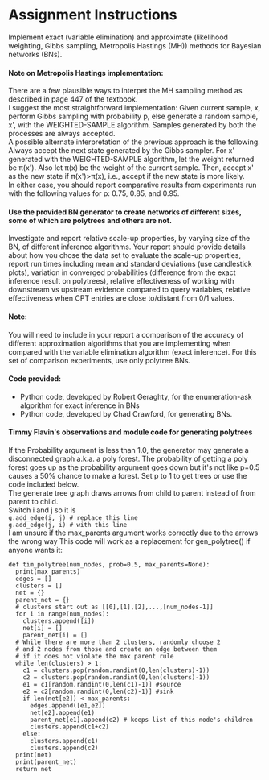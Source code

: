 # Assignment Instructions
Implement exact (variable elimination) and approximate (likelihood weighting, Gibbs sampling, Metropolis Hastings (MH)) methods for Bayesian networks (BNs).
#### Note on Metropolis Hastings implementation: 
There are a few plausible ways to interpet the MH sampling method as described in page 447 of the textbook.<br>
I suggest the most straightforward implementation: Given current sample, x, perform Gibbs sampling with probability p, else generate a random sample, x', with the WEIGHTED-SAMPLE algorithm. Samples generated by both the processes are always accepted. <br>
A possible alternate interpretation of the previous approach is the following. Always accept the next state generated by the Gibbs sampler. For x' generated with the WEIGHTED-SAMPLE algorithm, let the weight returned be π(x'). Also let π(x) be the weight of the current sample. Then, accept x' as the new state if π(x')>π(x), i.e., accept if the new state is more likely.<br>
In either case, you should report comparative results from experiments run with the following values for p: 0.75, 0.85, and 0.95.

#### Use the provided BN generator to create networks of different sizes, some of which are polytrees and others are not.
Investigate and report relative scale-up properties, by varying size of the BN, of different inference algorithms. Your report should provide details about
how you chose the data set to evaluate the scale-up properties, report run times including mean and standard deviations (use candlestick plots),
variation in converged probabilities (difference from the exact inference result on polytrees), relative effectiveness of working with downstream vs upstream evidence compared to query variables, relative effectiveness when CPT entries are close to/distant from 0/1 values.<br>

#### Note: 
You will need to include in your report a comparison of the accuracy of different approximation algorithms that you are implementing when compared with the variable elimination algorithm (exact inference). For this set of comparison experiments, use only polytree BNs. 

#### Code provided:
- Python code, developed by Robert Geraghty, for the enumeration-ask algorithm for exact inference in BNs
- Python code, developed by Chad Crawford, for generating BNs.

#### Timmy Flavin's observations and module code for generating polytrees ####
If the Probability argument is less than 1.0, the generator may generate a disconnected graph a.k.a. a poly forest. The probability of getting a poly forest goes up as the probability argument goes down but it's not like p=0.5 causes a 50% chance to make a forest. Set p to 1 to get trees or use the code included below.<br>
The generate tree graph draws arrows from child to parent instead of from parent to child.<br> 
Switch i and j so it is <br>
```g.add_edge(i, j) # replace this line```<br>
```g.add_edge(j, i) # with this line```<br>
I am unsure if the max_parents argument works correctly due to the arrows the wrong way
This code will work as a replacement for gen_polytree() if anyone wants it: 
```import random 
def tim_polytree(num_nodes, prob=0.5, max_parents=None):
  print(max_parents)
  edges = []
  clusters = []
  net = {}
  parent_net = {}
  # clusters start out as [[0],[1],[2],...,[num_nodes-1]]
  for i in range(num_nodes):
    clusters.append([i])
    net[i] = []
    parent_net[i] = []
  # While there are more than 2 clusters, randomly choose 2 
  # and 2 nodes from those and create an edge between them
  # if it does not violate the max parent rule
  while len(clusters) > 1:
    c1 = clusters.pop(random.randint(0,len(clusters)-1))
    c2 = clusters.pop(random.randint(0,len(clusters)-1))
    e1 = c1[random.randint(0,len(c1)-1)] #source
    e2 = c2[random.randint(0,len(c2)-1)] #sink
    if len(net[e2]) < max_parents:
      edges.append([e1,e2])
      net[e2].append(e1)
      parent_net[e1].append(e2) # keeps list of this node's children
      clusters.append(c1+c2)
    else:
      clusters.append(c1)
      clusters.append(c2)
  print(net)
  print(parent_net)
  return net